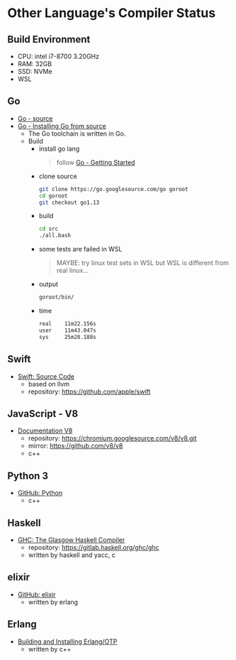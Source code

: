 # Other Language's Compiler Status

## Build Environment

* CPU: intel i7-8700 3.20GHz
* RAM: 32GB
* SSD: NVMe
* WSL

## Go

* [Go - source](https://go.googlesource.com/go)
* [Go - Installing Go from source](https://golang.org/doc/install/source)
    + The Go toolchain is written in Go.
    + Build
        - install go lang
            > follow [Go - Getting Started](https://golang.org/doc/install)
        - clone source
            ``` bash
            git clone https://go.googlesource.com/go goroot
            cd goroot
            git checkout go1.13
            ```
        - build
            ``` bash
            cd src
            ./all.bash
            ```
        - some tests are failed in WSL
            > MAYBE: try linux test sets in WSL but WSL is different from real linux...
        - output
            ``` bash
            goroot/bin/
            ```
        - time
            ``` bash
            real    11m22.156s
            user    11m43.047s
            sys     25m28.188s
            ```

## Swift

* [Swift: Source Code](https://swift.org/source-code/)
    + based on llvm
    + repository: https://github.com/apple/swift

## JavaScript - V8

* [Documentation V8](https://v8.dev/docs)
    + repository: https://chromium.googlesource.com/v8/v8.git
    + mirror: https://github.com/v8/v8
    + c++

## Python 3

* [GitHub: Python](https://github.com/python/cpython)
    + c++

## Haskell

* [GHC: The Glasgow Haskell Compiler](https://www.haskell.org/ghc/)
    + repository: https://gitlab.haskell.org/ghc/ghc
    + written by haskell and yacc, c

## elixir

* [GitHub: elixir](https://github.com/elixir-lang/elixir)
    + written by erlang

## Erlang

* [Building and Installing Erlang/OTP](http://erlang.org/doc/installation_guide/INSTALL.html)
    + written by c++
